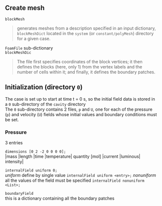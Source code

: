 ## Create mesh

`blockMesh`

> generates meshes from a description specified in an input dictionary, 
> `blockMeshDict` located in the `system` (or `constant/polyMesh`) directory for a given case.

`FoamFile` sub-dictionary\
`blockMeshDic`
> The file first specifies coordinates of the block vertices; 
> it then defines the blocks (here, only 1) from the vertex labels and the number of cells within it; 
> and finally, it defines the boundary patches.

## Initialization (directory `0`)
The case is set up to start at time t = 0 s, so the initial field data is stored in a `0` sub-directory of the `cavity` directory\
The `0` sub-directory contains 2 files, `p` and `U`, one for each of the pressure (`p`) and velocity (`U`) fields whose initial values and boundary conditions must be set. 

 ### Pressure
 3 entries
 
 `dimensions [0 2 -2 0 0 0 0]; `\
 |mass |length |time |temperature| quantity [mol] |current |luminous| intensity|
 
 `internalField uniform 0;`\
 _uniform_ define by single value `internalField uniform <entry>;`
 _nonuniform_ all the values of the field must be specified `internalField nonuniform <List>;`
 
 `boundaryField`\
 this is a dictionary containing all the boundary patches
